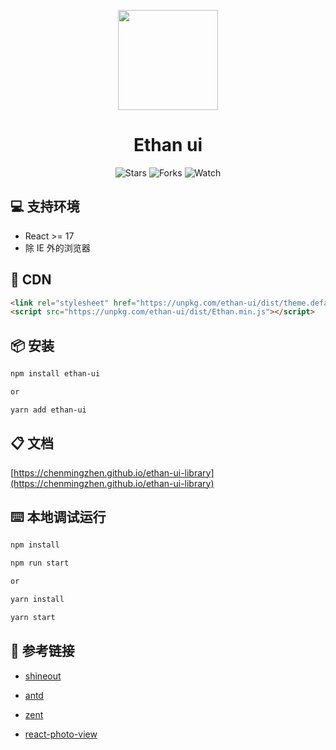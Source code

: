 <p align="center"><img width="160px" src="https://chenmingzhen.github.io/ethan-ui-library/images/ui.png"/></p>

<h1 align="center">Ethan ui</h1>

<div align="center">

![Stars](https://img.shields.io/github/stars/chenmingzhen/ethan-ui-library.svg?style=social)
![Forks](https://img.shields.io/github/forks/chenmingzhen/ethan-ui-library.svg?style=social)
![Watch](https://img.shields.io/github/watchers/chenmingzhen/ethan-ui-library.svg?style=social)

</div>

## 💻 支持环境

-   React >= 17
-   除 IE 外的浏览器

## 🚀 CDN

```html
<link rel="stylesheet" href="https://unpkg.com/ethan-ui/dist/theme.default.css" />
<script src="https://unpkg.com/ethan-ui/dist/Ethan.min.js"></script>
```

## 📦 安装

```bash
npm install ethan-ui

or

yarn add ethan-ui
```

## 📋 文档

[https://chenmingzhen.github.io/ethan-ui-library](https://chenmingzhen.github.io/ethan-ui-library)

## ⌨️ 本地调试运行

```bash
npm install

npm run start

or

yarn install

yarn start
```

## 🔗 参考链接

-   [shineout](https://github.com/sheinsight/shineout)

-   [antd](https://github.com/ant-design/ant-design)

-   [zent](https://github.com/youzan/zent)

-   [react-photo-view](https://github.com/MinJieLiu/react-photo-view)
